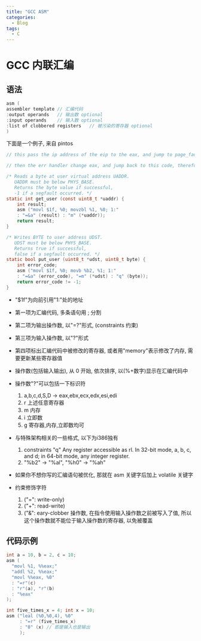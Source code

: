 ```yaml
---
title: "GCC ASM"
categories:
  - Blog
tags:
  - C
---
```


# GCC 内联汇编

## 语法

```C
asm (
assembler template // 汇编代码
:output operands   // 输出数 optional
:input operands    // 输入数 optional
:list of clobbered registers   // 被污染的寄存器 optional
)
```

下面是一个例子, 来自 pintos

```C
// this pass the ip address of the eip to the eax, and jump to page_fault_handler

// then the err handler change eax, and jump back to this code, therefore return -1

/* Reads a byte at user virtual address UADDR.
   UADDR must be below PHYS_BASE.
   Returns the byte value if successful,
   -1 if a segfault occurred. */
static int get_user (const uint8_t *uaddr) {
    int result;
    asm ("movl $1f, %0; movzbl %1, %0; 1:"
    : "=&a" (result) : "m" (*uaddr));
    return result;
}

/* Writes BYTE to user address UDST.
   UDST must be below PHYS_BASE.
   Returns true if successful,
   false if a segfault occurred. */
static bool put_user (uint8_t *udst, uint8_t byte) {
    int error_code;
    asm ("movl $1f, %0; movb %b2, %1; 1:"
    : "=&a" (error_code), "=m" (*udst) : "q" (byte));
    return error_code != -1;
}
```

- "$1f"为向前引用"1:"处的地址

- 第一项为汇编代码, 多条语句用 ; 分割
- 第二项为输出操作数, 以"=?"形式, (constraints 约束)
- 第三项为输入操作数, 以"?"形式
- 第四项标出汇编代码中被修改的寄存器, 或者用"memory"表示修改了内存, 需要更新某些寄存器值

- 操作数(包括输入输出), 从 0 开始, 依次排序, 以(%+数字)显示在汇编代码中
- 操作数"?"可以包括一下标识符
  1. a,b,c,d,S,D -> eax,ebx,ecx,edx,esi,edi
  2. r 上述任意寄存器
  3. m 内存
  4. i 立即数
  5. g 寄存器,内存,立即数均可

- 与特殊架构相关的一些格式, 以下为i386独有
  1. constraints "q" Any register accessible as rl. In 32-bit mode, a, b, c, and d; in 64-bit mode, any integer register.
  2. "%b2" -> "%al", "%h0" -> "%ah"

- 如果你不想你写的汇编语句被优化, 那就在 asm 关键字后加上 volatile 关键字

- 约束修饰字符
  1. ("=": write-only)
  2. ("+": read-write)
  3. ("&": eary-clobber 操作数, 在指令使用输入操作数之前被写入了值, 所以这个操作数就不能位于输入操作数的寄存器, 以免被覆盖

## 代码示例
```C
int a = 10, b = 2, c = 10;
asm (
  "movl %1, %%eax;"
  "addl %2, %%eax;"
  "movl %%eax, %0"
  : "=r"(c)
  : "r"(a), "r"(b)
  : "%eax"
);

int five_times_x = 4; int x = 10;
asm ("leal (%0,%0,4), %0"
     : "=r" (five_times_x)
     : "0" (x) // 即是输入也是输出
     );
```